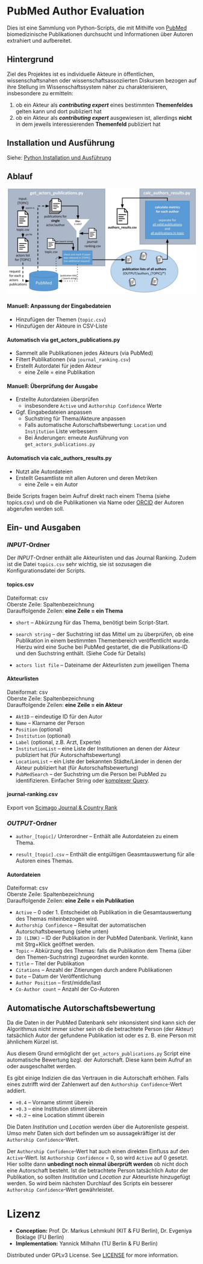 PubMed Author Evaluation
========================

Dies ist eine Sammlung von Python-Scripts, die mit Mithilfe von [PubMed](https://europepmc.org/) biomedizinische Publikationen durchsucht und Informationen über Autoren extrahiert und aufbereitet.

## Hintergrund

Ziel des Projektes ist es individuelle Akteure in öffentlichen, wissenschaftsnahen oder wissenschaftsassoziierten Diskursen bezogen auf ihre Stellung im Wissenschaftssystem näher zu charakterisieren, insbesondere zu ermitteln:

1. ob ein Akteur als ***contributing expert*** eines bestimmten **Themenfeldes** gelten kann und dort publiziert hat
2. ob ein Akteur als ***contributing expert*** ausgewiesen ist, allerdings **nicht** in dem jeweils interessierenden **Themenfeld** publiziert hat


## Installation und Ausführung

Siehe: [Python Installation und Ausführung](docs/python/Installation_und_Ausfuehrung.md)

## Ablauf

![Flow Chart Grafik](docs/flow-chart.jpg)

#### Manuell: Anpassung der Eingabedateien
- Hinzufügen der Themen (`topic.csv`)
- Hinzufügen der Akteure in CSV-Liste

#### Automatisch via get_actors_publications.py
- Sammelt alle Publikationen jedes Akteurs (via PubMed)
- Filtert Publikationen (via `journal_ranking.csv`)
- Erstellt Autordatei für jeden Akteur
	- eine Zeile = eine Publikation

#### Manuell: Überprüfung der Ausgabe
- Erstellte Autordateien überprüfen
	- insbesondere `Active` und `Authorship Confidence` Werte
- Ggf. Eingabedateien anpassen
	- Suchstring für Thema/Akteure anpassen
	- Falls automatische Autorschaftsbewertung: `Location` und `Institution` Liste verbessern
	- Bei Änderungen: erneute Ausführung von `get_actors_publications.py`

#### Automatisch via calc_authors_results.py
- Nutzt alle Autordateien
- Erstellt Gesamtliste mit allen Autoren und deren Metriken
	- eine Zeile = ein Autor

Beide Scripts fragen beim Aufruf direkt nach einem Thema (siehe topics.csv) und ob die Publikationen via Name oder [ORCID](https://orcid.org/) der Autoren abgerufen werden soll.

## Ein- und Ausgaben

### *INPUT*-Ordner

Der *INPUT*-Ordner enthält alle Akteurlisten und das Journal Ranking.
Zudem ist die Datei `topics.csv` sehr wichtig, sie ist sozusagen die Konfigurationsdatei der Scripts.

#### topics.csv


Dateiformat: csv  
Oberste Zeile: Spaltenbezeichnung  
Darauffolgende Zeilen: **eine Zeile = ein Thema**

- `short` – Abkürzung für das Thema, benötigt beim Script-Start.

- `search string` – der Suchstring ist das Mittel um zu überprüfen, ob eine Publikation in einem bestimmten Themenbereich veröffentlicht wurde.
Hierzu wird eine Suche bei PubMed gestartet, die die Publikations-ID und den Suchstring enthält. (Siehe Code für Details)

- `actors list file` – Dateiname der Akteurlisten zum jeweiligen Thema


#### Akteurlisten

Dateiformat: csv  
Oberste Zeile: Spaltenbezeichnung  
Darauffolgende Zeilen: **eine Zeile = ein Akteur**

- `AktID` – eindeutige ID für den Autor
- `Name` – Klarname der Person
- `Position` (optional)
- `Institution` (optional)
- `Label` (optional, z.B. Arzt, Experte)
- `InstitutionList` – eine Liste der Institutionen an denen der Akteur publiziert hat (für Autorschaftsbewertung)
- `LocationList` – ein Liste der bekannten Städte/Länder in denen der Akteur publiziert hat (für Autorschaftsbewertung)
- `PubMedSearch` – der Suchstring um die Person bei PubMed zu identifizieren. Einfacher String oder [komplexer Query](https://europepmc.org/Help#mostofsearch).


#### journal-ranking.csv
Export von [Scimago Journal & Country Rank](http://www.scimagojr.com/journalrank.php)


### *OUTPUT*-Ordner

- `author_[topic]/` Unterordner – Enthält alle Autordateien zu einem Thema.

- `result_[topic].csv` – Enthält die entgültigen Geasmtauswertung für alle Autoren eines Themas.


#### Autordateien

Dateiformat: csv  
Oberste Zeile: Spaltenbezeichnung  
Darauffolgende Zeilen: **eine Zeile = ein Publikation**

- `Active` – 0 oder 1. Entscheidet ob Publikation in die Gesamtauswertung des Themas miteinbezogen wird.
- `Authorship Confidence` – Resultat der automatischen Autorschaftsbewertung (siehe unten)
- `ID (LINK)` – ID der Publikation in der PubMed Datenbank. Verlinkt, kann mit Strg+Klick geöffnet werden.
- `Topic` – Abkürzung des Themas: falls die Publikation dem Thema (über den Themen-Suchstring) zugeordnet wurden konnte.
- `Title` – Titel der Publikation
- `Citations` – Anzahl der Zitierungen durch andere Publikationen
- `Date` – Datum der Veröffentlichung
- `Author Position` – first/middle/last
- `Co-Author count` – Anzahl der Co-Autoren


## Automatische Autorschaftsbewertung

Da die Daten in der PubMed Datenbank sehr inkonsistent sind kann sich der Algorithmus nicht immer sicher sein ob die betrachtete Person (der Akteur) tatsächlich Autor der gefundene Publikation ist oder es z. B. eine Person mit ähnlichem Kürzel ist.

Aus diesem Grund ermöglicht der `get_actors_publications.py` Script eine automatische Bewertung bzgl. der Autorschaft. Diese kann beim Aufruf an oder ausgeschaltet werden.

Es gibt einige Indizien die das Vertrauen in die Autorschaft erhöhen. Falls eines zutrifft wird der Zahlenwert auf den `Authorship Confidence`-Wert addiert.

- `+0.4` – Vorname stimmt überein
- `+0.3` – eine Institution stimmt überein
- `+0.2` – eine Location stimmt überein

Die Daten *Institution* und *Location* werden über die Autorenliste gespeist. Umso mehr Daten sich dort befinden um so aussagekräftiger ist der `Authorship Confidence`-Wert.

Der `Authorship Confidence`-Wert hat auch einen direkten Einfluss auf den `Active`-Wert. Ist `Authorship Confidence` = 0, so wird `Active` auf 0 gesetzt.
Hier sollte dann **unbedingt noch einmal überprüft werden** ob nicht doch eine Autorschaft besteht.
Ist die betrachtete Person tatsächlich Autor der Publikation, so sollten *Institution* und *Location* zur Akteurliste hinzugefügt werden.
So wird beim nächsten Durchlauf des Scripts ein besserer `Authorship Confidence`-Wert gewährleistet.


# Lizenz
- **Conception:** Prof. Dr. Markus Lehmkuhl (KIT & FU Berlin), Dr. Evgeniya Boklage (FU Berlin)
- **Implementation:** Yannick Milhahn (TU Berlin & FU Berlin)

Distributed under GPLv3 License.
See [LICENSE](LICENSE) for more information.

